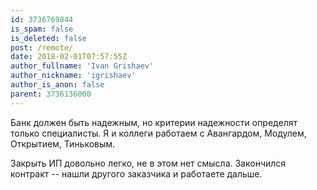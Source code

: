 ```yaml
---
id: 3736769844
is_spam: false
is_deleted: false
post: /remote/
date: 2018-02-01T07:57:55Z
author_fullname: 'Ivan Grishaev'
author_nickname: 'igrishaev'
author_is_anon: false
parent: 3736136000
---
```


<p>Банк должен быть надежным, но критерии надежности определят только специалисты. Я и коллеги работаем с Авангардом, Модулем, Открытием, Тиньковым.</p><p>Закрыть ИП довольно легко, не в этом нет смысла. Закончился контракт -- нашли другого заказчика и работаете дальше.</p>
